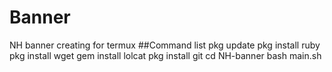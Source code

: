 # Banner
NH banner creating for termux  ##Command list  pkg update  pkg install ruby  pkg install wget  gem install lolcat  pkg install git  cd NH-banner  bash main.sh
